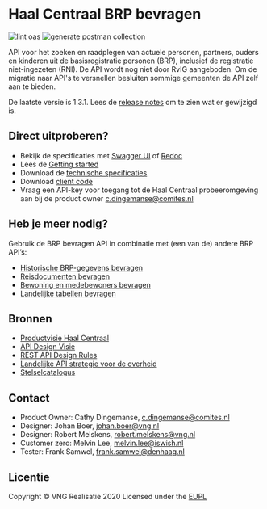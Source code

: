 # Haal Centraal BRP bevragen

![lint oas](https://github.com/VNG-Realisatie/Haal-Centraal-BRP-bevragen/workflows/lint-oas/badge.svg)
![generate postman collection](https://github.com/VNG-Realisatie/Haal-Centraal-BRP-bevragen/workflows/generate-postman-collection/badge.svg)

API voor het zoeken en raadplegen van actuele personen, partners, ouders en kinderen uit de basisregistratie personen (BRP), inclusief de registratie niet-ingezeten (RNI).
De API wordt nog niet door RvIG aangeboden. Om de migratie naar API's te versnellen besluiten sommige gemeenten de API zelf aan te bieden.

De laatste versie is 1.3.1. Lees de [release notes](https://vng-realisatie.github.io/Haal-Centraal-BRP-bevragen/releasenotes.html) om te zien wat er gewijzigd is.

## Direct uitproberen?
* Bekijk de specificaties met [Swagger UI](https://vng-realisatie.github.io/Haal-Centraal-BRP-bevragen/swagger-ui) of [Redoc](https://vng-realisatie.github.io/Haal-Centraal-BRP-bevragen/redoc)
* Lees de [Getting started](https://vng-realisatie.github.io/Haal-Centraal-BRP-bevragen//getting-started)
* Download de [technische specificaties](https://github.com/VNG-Realisatie/Haal-Centraal-BRP-bevragen/blob/master/specificatie/genereervariant/openapi.yaml)
* Download [client code](https://github.com/VNG-Realisatie/Haal-Centraal-BRP-bevragen/tree/master/code)
* Vraag een API-key voor toegang tot de Haal Centraal probeeromgeving aan bij de product owner [c.dingemanse@comites.nl](c.dingemanse@comites.nl)

## Heb je meer nodig?
Gebruik de BRP bevragen API in combinatie met (een van de) andere BRP API’s:

* [Historische BRP-gegevens bevragen](https://vng-realisatie.github.io/Haal-Centraal-BRP-historie-bevragen)
* [Reisdocumenten bevragen](https://vng-realisatie.github.io/Haal-Centraal-Reisdocumenten-bevragen)
* [Bewoning en medebewoners bevragen](https://vng-realisatie.github.io/Haal-Centraal-BRP-bewoning)
* [Landelijke tabellen bevragen](https://vng-realisatie.github.io/Haal-Centraal-BRP-tabellen-bevragen)

## Bronnen

* [Productvisie Haal Centraal](https://vng-realisatie.github.io/Haal-Centraal)
* [API Design Visie](https://github.com/Geonovum/KP-APIs/tree/master/Werkgroep%20Design%20Visie)
* [REST API Design Rules](https://docs.geostandaarden.nl/api/API-Designrules/)
* [Landelijke API strategie voor de overheid](https://geonovum.github.io/KP-APIs/)
* [Stelselcatalogus](https://www.stelselcatalogus.nl/registraties/BRP/)

## Contact

* Product Owner: Cathy Dingemanse, [c.dingemanse@comites.nl](mailto:c.dingemanse@comites.nl)
* Designer: Johan Boer, [johan.boer@vng.nl](mailto:johan.boer@vng.nl)
* Designer: Robert Melskens, [robert.melskens@vng.nl](mailto:robert.melskens@vng.nl)
* Customer zero: Melvin Lee, [melvin.lee@iswish.nl](mailto:melvin.lee@iswish.nl)
* Tester: Frank Samwel, [frank.samwel@denhaag.nl](mailto:frank.samwel@denhaag.nl)

## Licentie

Copyright &copy; VNG Realisatie 2020
Licensed under the [EUPL](https://github.com/VNG-Realisatie/Haal-Centraal-BRP-bevragen/blob/master/LICENCE.md)
